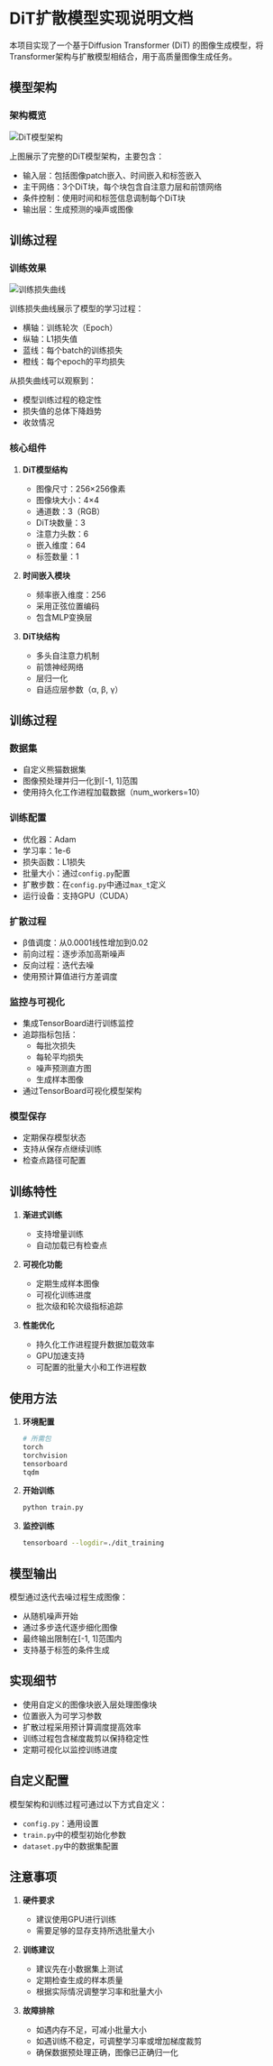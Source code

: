 # DiT扩散模型实现说明文档

本项目实现了一个基于Diffusion Transformer (DiT) 的图像生成模型，将Transformer架构与扩散模型相结合，用于高质量图像生成任务。

## 模型架构

### 架构概览

![DiT模型架构](./assets/dit_graph.png)

上图展示了完整的DiT模型架构，主要包含：
- 输入层：包括图像patch嵌入、时间嵌入和标签嵌入
- 主干网络：3个DiT块，每个块包含自注意力层和前馈网络
- 条件控制：使用时间和标签信息调制每个DiT块
- 输出层：生成预测的噪声或图像

## 训练过程

### 训练效果

![训练损失曲线](./assets/training_loss.png)

训练损失曲线展示了模型的学习过程：
- 横轴：训练轮次（Epoch）
- 纵轴：L1损失值
- 蓝线：每个batch的训练损失
- 橙线：每个epoch的平均损失

从损失曲线可以观察到：
- 模型训练过程的稳定性
- 损失值的总体下降趋势
- 收敛情况
### 核心组件

1. **DiT模型结构**
   - 图像尺寸：256×256像素
   - 图像块大小：4×4
   - 通道数：3（RGB）
   - DiT块数量：3
   - 注意力头数：6
   - 嵌入维度：64
   - 标签数量：1

2. **时间嵌入模块**
   - 频率嵌入维度：256
   - 采用正弦位置编码
   - 包含MLP变换层

3. **DiT块结构**
   - 多头自注意力机制
   - 前馈神经网络
   - 层归一化
   - 自适应层参数（α, β, γ）

## 训练过程

### 数据集
- 自定义熊猫数据集
- 图像预处理并归一化到[-1, 1]范围
- 使用持久化工作进程加载数据（num_workers=10）

### 训练配置
- 优化器：Adam
- 学习率：1e-6
- 损失函数：L1损失
- 批量大小：通过`config.py`配置
- 扩散步数：在`config.py`中通过`max_t`定义
- 运行设备：支持GPU（CUDA）

### 扩散过程
- β值调度：从0.0001线性增加到0.02
- 前向过程：逐步添加高斯噪声
- 反向过程：迭代去噪
- 使用预计算值进行方差调度

### 监控与可视化
- 集成TensorBoard进行训练监控
- 追踪指标包括：
  - 每批次损失
  - 每轮平均损失
  - 噪声预测直方图
  - 生成样本图像
- 通过TensorBoard可视化模型架构

### 模型保存
- 定期保存模型状态
- 支持从保存点继续训练
- 检查点路径可配置

## 训练特性

1. **渐进式训练**
   - 支持增量训练
   - 自动加载已有检查点

2. **可视化功能**
   - 定期生成样本图像
   - 可视化训练进度
   - 批次级和轮次级指标追踪

3. **性能优化**
   - 持久化工作进程提升数据加载效率
   - GPU加速支持
   - 可配置的批量大小和工作进程数

## 使用方法

1. **环境配置**
   ```bash
   # 所需包
   torch
   torchvision
   tensorboard
   tqdm
   ```

2. **开始训练**
   ```python
   python train.py
   ```

3. **监控训练**
   ```bash
   tensorboard --logdir=./dit_training
   ```

## 模型输出

模型通过迭代去噪过程生成图像：
- 从随机噪声开始
- 通过多步迭代逐步细化图像
- 最终输出限制在[-1, 1]范围内
- 支持基于标签的条件生成

## 实现细节

- 使用自定义的图像块嵌入层处理图像块
- 位置嵌入为可学习参数
- 扩散过程采用预计算调度提高效率
- 训练过程包含梯度裁剪以保持稳定性
- 定期可视化以监控训练进度

## 自定义配置

模型架构和训练过程可通过以下方式自定义：
- `config.py`：通用设置
- `train.py`中的模型初始化参数
- `dataset.py`中的数据集配置

## 注意事项

1. **硬件要求**
   - 建议使用GPU进行训练
   - 需要足够的显存支持所选批量大小

2. **训练建议**
   - 建议先在小数据集上测试
   - 定期检查生成的样本质量
   - 根据实际情况调整学习率和批量大小

3. **故障排除**
   - 如遇内存不足，可减小批量大小
   - 如遇训练不稳定，可调整学习率或增加梯度裁剪
   - 确保数据预处理正确，图像已正确归一化